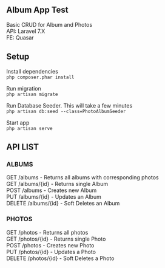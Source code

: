 ## Album App Test
Basic CRUD for Album and Photos <br/>
API: Laravel 7.X <br/>
FE: Quasar <br/>

## Setup

Install dependencies<br/>
`php composer.phar install`

Run migration<br/>
`php artisan migrate`

Run Database Seeder. This will take a few minutes<br/>
`php artisan db:seed --class=PhotoAlbumSeeder`

Start app<br/>
`php artisan serve`
## API LIST

### ALBUMS
GET     /albums         - Returns all albums with corresponding photos<br/>
GET     /albums/{id}    - Returns single Album<br/>
POST    /albums         - Creates new Album<br/>
PUT     /albums/{id}    - Updates an Album<br/>
DELETE  /albums/{id}    - Soft Deletes an Album<br/>

### PHOTOS
GET     /photos         - Returns all photos<br/>
GET     /photos/{id}    - Returns single Photo<br/>
POST    /photos         - Creates new Photo<br/>
PUT     /photos/{id}    - Updates a Photo<br/>
DELETE  /photos/{id}    - Soft Deletes a Photo<br/>
